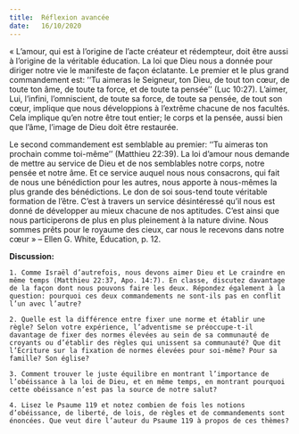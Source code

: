 ```yaml
---
title:  Réflexion avancée
date:   16/10/2020
---
```


« L’amour, qui est à l’origine de l’acte créateur et rédempteur, doit être aussi à l’origine de la véritable éducation. La loi que Dieu nous a donnée pour diriger notre vie le manifeste de façon éclatante. Le premier et le plus grand commandement est: ‘‘Tu aimeras le Seigneur, ton Dieu, de tout ton cœur, de toute ton âme, de toute ta force, et de toute ta pensée’’ (Luc 10:27). L’aimer, Lui, l’infini, l’omniscient, de toute sa force, de toute sa pensée, de tout son cœur, implique que nous développions à l’extrême chacune de nos facultés. Cela implique qu’en notre être tout entier; le corps et la pensée, aussi bien que l’âme, l’image de Dieu doit être restaurée.

Le second commandement est semblable au premier: ‘‘Tu aimeras ton prochain comme toi-même’’ (Matthieu 22:39). La loi d’amour nous demande de mettre au service de Dieu et de nos semblables notre corps, notre pensée et notre âme. Et ce service auquel nous nous consacrons, qui fait de nous une bénédiction pour les autres, nous apporte à nous-mêmes la plus grande des bénédictions. Le don de soi sous-tend toute véritable formation de l’être. C’est à travers un service désintéressé qu’il nous est donné de développer au mieux chacune de nos aptitudes. C’est ainsi que nous participerons de plus en plus pleinement à la nature divine. Nous sommes prêts pour le royaume des cieux, car nous le recevons dans notre cœur » – Ellen G. White, Éducation, p. 12.

**Discussion:**

`1. Comme Israël d’autrefois, nous devons aimer Dieu et Le craindre en même temps (Matthieu 22:37, Apo. 14:7). En classe, discutez davantage de la façon dont nous pouvons faire les deux. Répondez également à la question: pourquoi ces deux commandements ne sont-ils pas en conflit l’un avec l’autre?`

`2. Quelle est la différence entre fixer une norme et établir une règle? Selon votre expérience, l’adventisme se préoccupe-t-il davantage de fixer des normes élevées au sein de sa communauté de croyants ou d’établir des règles qui unissent sa communauté? Que dit l’Écriture sur la fixation de normes élevées pour soi-même? Pour sa famille? Son église?`

`3. Comment trouver le juste équilibre en montrant l’importance de l’obéissance à la loi de Dieu, et en même temps, en montrant pourquoi cette obéissance n’est pas la source de notre salut?`

`4. Lisez le Psaume 119 et notez combien de fois les notions d’obéissance, de liberté, de lois, de règles et de commandements sont énoncées. Que veut dire l’auteur du Psaume 119 à propos de ces thèmes?`